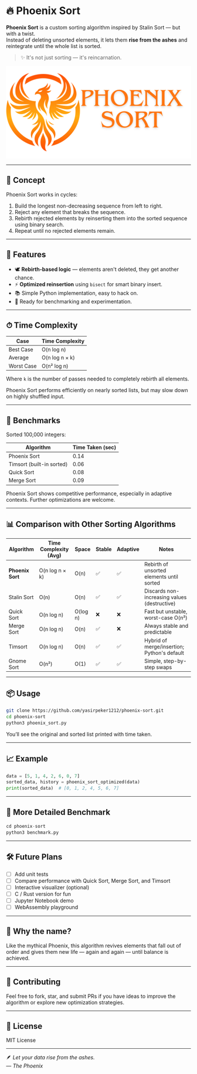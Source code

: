 # 🔥 Phoenix Sort

**Phoenix Sort** is a custom sorting algorithm inspired by Stalin Sort — but with a twist.  
Instead of deleting unsorted elements, it lets them **rise from the ashes** and reintegrate until the whole list is sorted.

> ✨ It's not just sorting — it's reincarnation.

![Phoenix Sort Banner](https://raw.githubusercontent.com/yasirpeker1212/phoenix-sort/main/banner.png)

---

## 🧠 Concept

Phoenix Sort works in cycles:

1. Build the longest non-decreasing sequence from left to right.
2. Reject any element that breaks the sequence.
3. Rebirth rejected elements by reinserting them into the sorted sequence using binary search.
4. Repeat until no rejected elements remain.

---

## 🚀 Features

- 🕊️ **Rebirth-based logic** — elements aren't deleted, they get another chance.
- ⚡ **Optimized reinsertion** using `bisect` for smart binary insert.
- 📚 Simple Python implementation, easy to hack on.
- 🧪 Ready for benchmarking and experimentation.

---

## ⏱ Time Complexity

| Case        | Time Complexity      |
|-------------|----------------------|
| Best Case   | O(n log n)           |
| Average     | O(n log n × k)       |
| Worst Case  | O(n² log n)          |

Where `k` is the number of passes needed to completely rebirth all elements.

Phoenix Sort performs efficiently on nearly sorted lists, but may slow down on highly shuffled input.

---

## 🧪 Benchmarks

Sorted 100,000 integers:

| Algorithm      | Time Taken (sec) |
|----------------|------------------|
| Phoenix Sort   | 0.14             |
| Timsort (built-in sorted) | 0.06             |
| Quick Sort     | 0.08             |
| Merge Sort     | 0.09             |

Phoenix Sort shows competitive performance, especially in adaptive contexts. Further optimizations are welcome.

---

## 📊 Comparison with Other Sorting Algorithms

| Algorithm        | Time Complexity (Avg) | Space | Stable | Adaptive | Notes |
|------------------|------------------------|--------|--------|----------|-------|
| **Phoenix Sort** | O(n log n × k)         | O(n)   | ✅     | ✅       | Rebirth of unsorted elements until sorted |
| Stalin Sort      | O(n)                   | O(n)   | ✅     | ✅       | Discards non-increasing values (destructive) |
| Quick Sort       | O(n log n)             | O(log n) | ❌   | ❌       | Fast but unstable, worst-case O(n²) |
| Merge Sort       | O(n log n)             | O(n)   | ✅     | ❌       | Always stable and predictable |
| Timsort          | O(n log n)             | O(n)   | ✅     | ✅       | Hybrid of merge/insertion; Python's default |
| Gnome Sort       | O(n²)                  | O(1)   | ✅     | ✅       | Simple, step-by-step swaps |

---

## 📦 Usage

```bash
git clone https://github.com/yasirpeker1212/phoenix-sort.git
cd phoenix-sort
python3 phoenix_sort.py
```

You’ll see the original and sorted list printed with time taken.

---

## 📈 Example

```python
data = [5, 1, 4, 2, 6, 0, 7]
sorted_data, history = phoenix_sort_optimized(data)
print(sorted_data)  # [0, 1, 2, 4, 5, 6, 7]
```

---

## 👀 More Detailed Benchmark
```python
cd phoenix-sort
python3 benchmark.py
```
---

## 🛠️ Future Plans

- [ ] Add unit tests
- [ ] Compare performance with Quick Sort, Merge Sort, and Timsort
- [ ] Interactive visualizer (optional)
- [ ] C / Rust version for fun
- [ ] Jupyter Notebook demo
- [ ] WebAssembly playground

---

## 🐣 Why the name?

Like the mythical Phoenix, this algorithm revives elements that fall out of order and gives them new life — again and again — until balance is achieved.

---

## 🤝 Contributing

Feel free to fork, star, and submit PRs if you have ideas to improve the algorithm or explore new optimization strategies.

---

## 📄 License

MIT License

---

🪶 *Let your data rise from the ashes.*  
— *The Phoenix*

